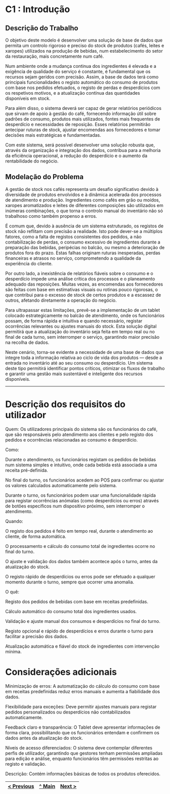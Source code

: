 # C1 : Introdução

## Descrição do Trabalho

O objetivo deste modelo é desenvolver uma solução de base de dados que permita um controlo rigoroso e preciso do stock de produtos (cafés, leites e xaropes) utilizados na produção de bebidas, num estabelecimento do setor da restauração, mais concretamente num café.  

Num ambiente onde a mudança continua dos ingredientes é elevada e a exigência de qualidade do serviço é constante, é fundamental que os recursos sejam geridos com precisão. Assim, a base de dados terá como principais funcionalidades o registo automático do consumo de produtos com base nos pedidos efetuados, o registo de perdas e desperdícios com os respetivos motivos, e a atualização contínua das quantidades disponíveis em stock.  

Para além disso, o sistema deverá ser capaz de gerar relatórios periódicos que sirvam de apoio à gestão do café, fornecendo informação útil sobre padrões de consumo, produtos mais utilizados, fontes mais frequentes de desperdício e necessidades de reposição. Esses relatórios permitirão antecipar ruturas de stock, ajustar encomendas aos fornecedores e tomar decisões mais estratégicas e fundamentadas. 

Com este sistema, será possível desenvolver uma solução robusta que, através da organização e integração dos dados, contribua para a melhoria da eficiência operacional, a redução do desperdício e o aumento da rentabilidade do negócio. 


## Modelação do Problema

A gestão de stock nos cafés representa um desafio significativo devido à diversidade de produtos envolvidos e à dinâmica acelerada dos processos de atendimento e produção. Ingredientes como cafés em grão ou moídos, xaropes aromatizados e leites de diferentes composições são utilizados em inúmeras combinações, o que torna o controlo manual do inventário não só trabalhoso como também propenso a erros. 

É comum que, devido à ausência de um sistema estruturado, os registos de stock não reflitam com precisão a realidade. Isto pode dever-se a múltiplos fatores, como a falta de registos consistentes dos pedidos, a não contabilização de perdas, o consumo excessivo de ingredientes durante a preparação das bebidas, peripécias no balcão, ou mesmo a deterioração de produtos fora do prazo. Estas falhas originam ruturas inesperadas, perdas financeiras e atrasos no serviço, comprometendo a qualidade da experiência do cliente. 

Por outro lado, a inexistência de relatórios fiáveis sobre o consumo e o desperdício impede uma análise crítica dos processos e o planeamento adequado das reposições. Muitas vezes, as encomendas aos fornecedores são feitas com base em estimativas visuais ou rotinas pouco rigorosas, o que contribui para o excesso de stock de certos produtos e a escassez de outros, afetando diretamente a operação do negócio. 

Para ultrapassar estas limitações, prevê-se a implementação de um tablet colocado estrategicamente no balcão de atendimento, onde os funcionários possam, de forma rápida e intuitiva e quando necessário, registar ocorrências relevantes ou ajustes manuais do stock. Esta solução digital permitirá que a atualização do inventário seja feita em tempo real ou no final de cada turno, sem interromper o serviço, garantindo maior precisão na recolha de dados. 

Neste cenário, torna-se evidente a necessidade de uma base de dados que integre toda a informação relativa ao ciclo de vida dos produtos — desde a entrada no inventário até ao seu consumo ou desperdício. Um sistema deste tipo permitirá identificar pontos críticos, otimizar os fluxos de trabalho e garantir uma gestão mais sustentável e inteligente dos recursos disponíveis.  

---

# Descrição dos requisitos do utilizador

Quem: 
 Os utilizadores principais do sistema são os funcionários do café, que são responsáveis pelo atendimento aos clientes e pelo registo dos pedidos e ocorrências relacionadas ao consumo e desperdício. 

Como: 

Durante o atendimento, os funcionários registam os pedidos de bebidas num sistema simples e intuitivo, onde cada bebida está associada a uma receita pré-definida. 

No final do turno, os funcionários acedem ao POS para confirmar ou ajustar os valores calculados automaticamente pelo sistema. 

Durante o turno, os funcionários podem usar uma funcionalidade rápida para registar ocorrências anómalas (como desperdícios ou erros) através de botões específicos num dispositivo próximo, sem interromper o atendimento. 

Quando: 

O registo dos pedidos é feito em tempo real, durante o atendimento ao cliente, de forma automática. 

O processamento e cálculo do consumo total de ingredientes ocorre no final do turno. 

O ajuste e validação dos dados também acontece após o turno, antes da atualização do stock. 

O registo rápido de desperdícios ou erros pode ser efetuado a qualquer momento durante o turno, sempre que ocorrer uma anomalia. 

O quê: 

Registo dos pedidos de bebidas com base em receitas predefinidas. 

Cálculo automático do consumo total dos ingredientes usados. 

Validação e ajuste manual dos consumos e desperdícios no final do turno. 

Registo opcional e rápido de desperdícios e erros durante o turno para facilitar a precisão dos dados. 

Atualização automática e fiável do stock de ingredientes com intervenção mínima. 

# Considerações adicionais  

Minimização de erros: A automatização do cálculo do consumo com base em receitas predefinidas reduz erros manuais e aumenta a fiabilidade dos dados. 

Flexibilidade para exceções: Deve permitir ajustes manuais para registar pedidos personalizados ou desperdícios não contabilizados automaticamente. 

Feedback claro e transparência: O Tablet deve apresentar informações de forma clara, possibilitando que os funcionários entendam e confirmem os dados antes da atualização do stock. 

Níveis de acesso diferenciados: O sistema deve contemplar diferentes perfis de utilizador, garantindo que gestores tenham permissões ampliadas para edição e análise, enquanto funcionários têm permissões restritas ao registo e validação. 

Descrição: Contém informações básicas de todos os produtos oferecidos. 

| [< Previous](REBD00.md) | [^ Main](../../README.md) | [Next >](REI02.md) |
|:----------------------------------:|:----------------------------------:|:----------------------------------:|
